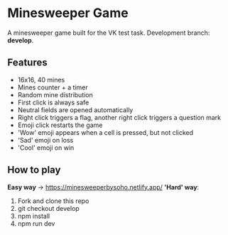 # Minesweeper Game

A minesweeper game built for the VK test task. Development branch: **develop**.

## Features

- 16x16, 40 mines
- Mines counter + a timer
- Random mine distribution
- First click is always safe
- Neutral fields are opened automatically
- Right click triggers a flag, another right click triggers a question mark
- Emoji click restarts the game
- 'Wow' emoji appears when a cell is pressed, but not clicked
- 'Sad' emoji on loss
- 'Cool' emoji on win

## How to play

**Easy way** -> https://minesweeperbysoho.netlify.app/
**'Hard' way**:

1. Fork and clone this repo
2. git checkout develop
3. npm install
4. npm run dev
